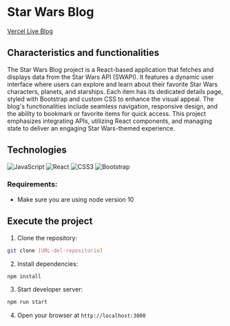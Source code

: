 # Star Wars Blog 

<a href="https://starwars-blog-ruby.vercel.app/" target="_blank">Vercel Live Blog </a>

## Characteristics and functionalities

The Star Wars Blog project is a React-based application that fetches and displays data from the Star Wars API (SWAPI). It features a dynamic user interface where users can explore and learn about their favorite Star Wars characters, planets, and starships. Each item has its dedicated details page, styled with Bootstrap and custom CSS to enhance the visual appeal. The blog's functionalities include seamless navigation, responsive design, and the ability to bookmark or favorite items for quick access. This project emphasizes integrating APIs, utilizing React components, and managing state to deliver an engaging Star Wars-themed experience.


## Technologies

 ![JavaScript](https://img.shields.io/badge/javascript-%23323330.svg?style=for-the-badge&logo=javascript&logoColor=%23F7DF1E)
 ![React](https://img.shields.io/badge/react-%2320232a.svg?style=for-the-badge&logo=react&logoColor=%2361DAFB)
 ![CSS3](https://img.shields.io/badge/css3-%231572B6.svg?style=for-the-badge&logo=css3&logoColor=white)
 ![Bootstrap](https://img.shields.io/badge/bootstrap-%238511FA.svg?style=for-the-badge&logo=bootstrap&logoColor=white)


### Requirements:
- Make sure you are using node version 10

## Execute the project

1. Clone the repository:
```bash
git clone [URL-del-repositorio]
```

2. Install dependencies:
```bash
npm install
```

3. Start developer server:
```bash
npm run start
```

4. Open your browser at `http://localhost:3000`






